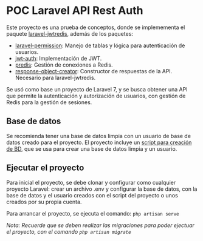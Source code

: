 # POC Laravel API Rest Auth

Este proyecto es una prueba de conceptos, donde se implemementa el paquete [laravel-jwtredis](https://github.com/sametsahindogan/laravel-jwtredis), además de los paquetes:
* [laravel-permission](https://github.com/spatie/laravel-permission): Manejo de tablas y lógica para autenticación de usuarios.
* [jwt-auth](https://github.com/tymondesigns/jwt-auth): Implementación de JWT.
* [predis](https://github.com/nrk/predis): Gestión de conexiones a Redis.
* [response-object-creator](https://github.com/sametsahindogan/response-object-creator): Constructor de respuestas de la API. Necesario para laravel-jwtredis.

Se usó como base un proyecto de Laravel 7, y se busca obtener una API que permite la autenticación y autorización de usuarios, con gestión de Redis para la gestión de sesiones.

## Base de datos

Se recomienda tener una base de datos limpia con un usuario de base de datos creado para el proyecto. El proyecto incluye un [script para creación de BD](documentation/db-setup/DB%20Setup.sql), que se usa para crear una base de datos limpia y un usuario.

## Ejecutar el proyecto

Para inicial el proyecto, se debe clonar y configurar como cualquier proyecto Laravel: crear un archivo .env y configurar la base de datos, con la base de datos y el usuario creados con el script del proyecto o unos creados por su propia cuenta.

Para arrancar el proyecto, se ejecuta el comando:
`php artisan serve`

_Nota: Recuerde que se deben realizar las migraciones para poder ejectuar el proyecto, con el comando `php artisan migrate`_




